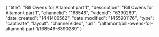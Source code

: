 {
    "title": "Bill Owens for Altamont part 1",
    "description": "Bill Owens for Altamont part 1",
    "channelid": "168548",
    "videoid": "6390289",
    "date_created": "1441406562",
    "date_modified": "1455901176",
    "type": "captivate",
    "layout": "channelVideo",
    "url": "\/altamont\/bill-owens-for-altamont-part-1\/168548-6390289"
}